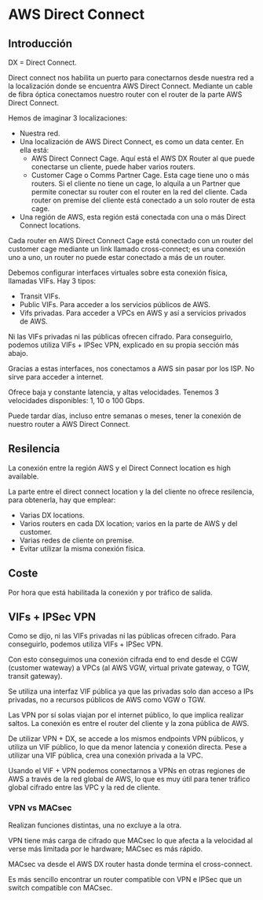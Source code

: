 # AWS Direct Connect

## Introducción

DX = Direct Connect.

Direct connect nos habilita un puerto para conectarnos desde nuestra red a la localización donde se encuentra AWS Direct Connect. Mediante un cable de fibra óptica conectamos nuestro router con el router de la parte AWS Direct Connect.

Hemos de imaginar 3 localizaciones:

- Nuestra red.
- Una localización de AWS Direct Connect, es como un data center. En ella está:
  - AWS Direct Connect Cage. Aquí está el AWS DX Router al que puede conectarse un cliente, puede haber varios routers.
  - Customer Cage o Comms Partner Cage. Esta cage tiene uno o más routers. Si el cliente no tiene un cage, lo alquila a un Partner que permite conectar su router con el router en la red del cliente. Cada router on premise del cliente está conectado a un solo router de esta cage.
- Una región de AWS, esta región está conectada con una o más Direct Connect locations.

Cada router en AWS Direct Connect Cage está conectado con un router del customer cage mediante un link llamado cross-connect; es una conexión uno a uno, un router no puede estar conectado a más de un router.

Debemos configurar interfaces virtuales sobre esta conexión física, llamadas VIFs. Hay 3 tipos:

- Transit VIFs.
- Public VIFs. Para acceder a los servicios públicos de AWS.
- Vifs privadas. Para acceder a VPCs en AWS y así a servicios privados de AWS.

Ni las VIFs privadas ni las públicas ofrecen cifrado. Para conseguirlo, podemos utiliza VIFs + IPSec VPN, explicado en su propia sección más abajo.

Gracias a estas interfaces, nos conectamos a AWS sin pasar por los ISP. No sirve para acceder a internet.

Ofrece baja y constante latencia, y altas velocidades. Tenemos 3 velocidades disponibles: 1, 10 o 100 Gbps.

Puede tardar días, incluso entre semanas o meses, tener la conexión de nuestro router a AWS Direct Connect.

## Resilencia

La conexión entre la región AWS y el Direct Connect location es high available.

La parte entre el direct connect location y la del cliente no ofrece resilencia, para obtenerla, hay que emplear:

- Varias DX locations.
- Varios routers en cada DX location; varios en la parte de AWS y del customer.
- Varias redes de cliente on premise.
- Evitar utilizar la misma conexión física.

## Coste

Por hora que está habilitada la conexión y por tráfico de salida.

## VIFs + IPSec VPN

Como se dijo, ni las VIFs privadas ni las públicas ofrecen cifrado. Para conseguirlo, podemos utiliza VIFs + IPSec VPN.

Con esto conseguimos una conexión cifrada end to end desde el CGW (customer wateway) a VPCs (al AWS VGW, virtual private gateway, o TGW, transit gateway).

Se utiliza una interfaz VIF pública ya que las privadas solo dan acceso a IPs privadas, no a recursos públicos de AWS como VGW o TGW.

Las VPN por sí solas viajan por el internet público, lo que implica realizar saltos. La conexión es entre el router del cliente y la zona pública de AWS.

De utilizar VPN + DX, se accede a los mismos endpoints VPN públicos, y utiliza un VIF público, lo que da menor latencia y conexión directa. Pese a utilizar una VIF pública, crea una conexión privada a la VPC.

Usando el VIF + VPN podemos conectarnos a VPNs en otras regiones de AWS a través de la red global de AWS, lo que es muy útil para tener tráfico global cifrado entre las VPC y la red de cliente.

### VPN vs MACsec

Realizan funciones distintas, una no excluye a la otra.

VPN tiene más carga de cifrado que MACsec lo que afecta a la velocidad al verse más limitada por le hardware; MACsec es más rápido.

MACsec va desde el AWS DX router hasta donde termina el cross-connect.

Es más sencillo encontrar un router compatible con VPN e IPSec que un switch compatible con MACsec.
